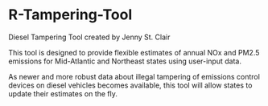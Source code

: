 # R-Tampering-Tool
Diesel Tampering Tool created by Jenny St. Clair

This tool is designed to provide flexible estimates of annual NOx and PM2.5 emissions for Mid-Atlantic and Northeast states using user-input data.

As newer and more robust data about illegal tampering of emissions control devices on diesel vehicles becomes available, this tool will allow states to update their estimates on the fly.
